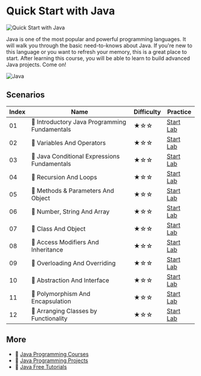 # Quick Start with Java

![Quick Start with Java](https://cover-creator.appbot.io/quick-start-with-java.png)

Java is one of the most popular and powerful programming languages. It will walk you through the basic need-to-knows about Java. If you're new to this language or you want to refresh your memory, this is a great place to start. After learning this course, you will be able to learn to build advanced Java projects. Come on!

![Java](https://img.shields.io/badge/Java-whitesmoke?style=for-the-badge&logo=java)


## Scenarios

|   Index | Name                                         | Difficulty   | Practice                                                             |
|---------|----------------------------------------------|--------------|----------------------------------------------------------------------|
|      01 | 📖 Introductory Java Programming Fundamentals | ★☆☆          | <a target='_blank' href='https://labex.io/labs/178546'>Start Lab</a> |
|      02 | 📖 Variables And Operators                    | ★☆☆          | <a target='_blank' href='https://labex.io/labs/178553'>Start Lab</a> |
|      03 | 📖 Java Conditional Expressions Fundamentals  | ★☆☆          | <a target='_blank' href='https://labex.io/labs/178545'>Start Lab</a> |
|      04 | 📖 Recursion And Loops                        | ★☆☆          | <a target='_blank' href='https://labex.io/labs/178552'>Start Lab</a> |
|      05 | 📖 Methods & Parameters And Object            | ★☆☆          | <a target='_blank' href='https://labex.io/labs/178547'>Start Lab</a> |
|      06 | 📖 Number, String And Array                   | ★☆☆          | <a target='_blank' href='https://labex.io/labs/178548'>Start Lab</a> |
|      07 | 📖 Class And Object                           | ★☆☆          | <a target='_blank' href='https://labex.io/labs/178544'>Start Lab</a> |
|      08 | 📖 Access Modifiers And Inheritance           | ★☆☆          | <a target='_blank' href='https://labex.io/labs/178543'>Start Lab</a> |
|      09 | 📖 Overloading And Overriding                 | ★☆☆          | <a target='_blank' href='https://labex.io/labs/178549'>Start Lab</a> |
|      10 | 📖 Abstraction And Interface                  | ★☆☆          | <a target='_blank' href='https://labex.io/labs/178542'>Start Lab</a> |
|      11 | 📖 Polymorphism And Encapsulation             | ★☆☆          | <a target='_blank' href='https://labex.io/labs/178551'>Start Lab</a> |
|      12 | 📖 Arranging Classes by Functionality         | ★☆☆          | <a target='_blank' href='https://labex.io/labs/178550'>Start Lab</a> |

## More

- 🔗 [Java Programming Courses](https://github.com/labex-labs/awesome-programming-courses)
- 🔗 [Java Programming Projects](https://github.com/labex-labs/awesome-programming-projects)
- 🔗 [Java Free Tutorials](https://github.com/labex-labs/java-free-tutorials)

